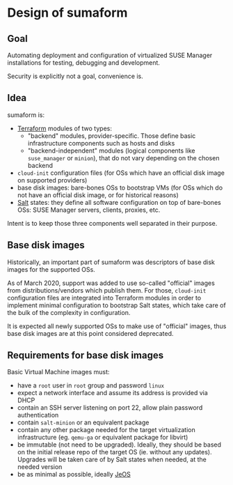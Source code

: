 # Design of sumaform

## Goal

Automating deployment and configuration of virtualized SUSE Manager installations for testing, debugging and development.

Security is explicitly not a goal, convenience is.

## Idea

sumaform is:

- [Terraform](https://www.terraform.io/) modules of two types:
  - "backend" modules, provider-specific. Those define basic infrastructure components such as hosts and disks
  - "backend-independent" modules (logical components like `suse_manager` or `minion`), that do not vary depending on the chosen backend
- `cloud-init` configuration files (for OSs which have an official disk image on supported providers)
- base disk images: bare-bones OSs to bootstrap VMs (for OSs which do not have an official disk image, or for historical reasons)
- [Salt](https://saltstack.com/) states: they define all software configuration on top of bare-bones OSs: SUSE Manager servers, clients, proxies, etc.

Intent is to keep those three components well separated in their purpose.

## Base disk images

Historically, an important part of sumaform was descriptors of base disk images for the supported OSs.

As of March 2020, support was added to use so-called "official" images from distributions/vendors which publish them. For those, `cloud-init` configuration files are integrated into Terraform modules in order to implement minimal configuration to bootstrap Salt states, which take care of the bulk of the complexity in configuration.

It is expected all newly supported OSs to make use of "official" images, thus base disk images are at this point considered deprecated.

## Requirements for base disk images

Basic Virtual Machine images must:

- have a `root` user in `root` group and password `linux`
- expect a network interface and assume its address is provided via DHCP
- contain an SSH server listening on port 22, allow plain password authentication
- contain `salt-minion` or an equivalent package
- contain any other package needed for the target virtualization infrastructure (eg. `qemu-ga` or equivalent package for libvirt)
- be immutable (not need to be upgraded). Ideally, they should be based on the initial release repo of the target OS (ie. without any updates). Upgrades will be taken care of by Salt states when needed, at the needed version
- be as minimal as possible, ideally [JeOS](https://www.suse.com/products/server/jeos)
